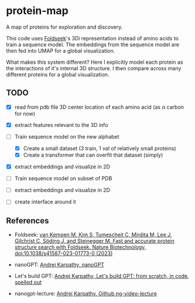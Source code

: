 # protein-map

A map of proteins for exploration and discovery.

This code uses [Foldseek](https://github.com/steineggerlab/foldseek)'s 3Di representation instead of amino acids to train a sequence model. The embeddings from the sequence model are then fed into UMAP for a global visualization.

What makes this system different? Here I explicitly model each protein as the interactions of it's internal 3D structure. I then compare across many different proteins for a global visualization.

## TODO

- [x] read from pdb file 3D center location of each amino acid (as $\alpha$ carbon for now)
- [x] extract features relevant to the 3D info
- [ ] Train sequence model on the new alphabet
	- [x] Create a small dataset (3 train, 1 val of relatively small proteins)
	- [x] Create a transformer that can overfit that dataset (simply)
- [x] extract embeddings and visualize in 2D
- [ ] Train sequence model on subset of PDB
- [ ] extract embeddings and visualize in 2D
- [ ] create interface around it


## References

- Foldseek: [van Kempen M, Kim S, Tumescheit C, Mirdita M, Lee J, Gilchrist C, Söding J, and Steinegger M. Fast and accurate protein structure search with Foldseek. Nature Biotechnology, doi:10.1038/s41587-023-01773-0 (2023)](https://www.nature.com/articles/s41587-023-01773-0)

- nanoGPT: [Andrej Karpathy, nanoGPT](https://github.com/karpathy/nanoGPT)

- Let's build GPT: [Andrej Karpathy, Let's build GPT: from scratch, in code, spelled out](https://www.youtube.com/watch?v=kCc8FmEb1nY&list=PLAqhIrjkxbuWI23v9cThsA9GvCAUhRvKZ&index=8)

- nanogpt-lecture: [Andrej Karpathy, Github ng-video-lecture]( https://github.com/karpathy/ng-video-lecture?tab=readme-ov-file )
